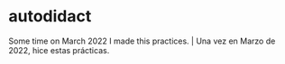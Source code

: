 # autodidact

Some time on March 2022 I made this practices. | Una vez en Marzo de 2022, hice estas prácticas.